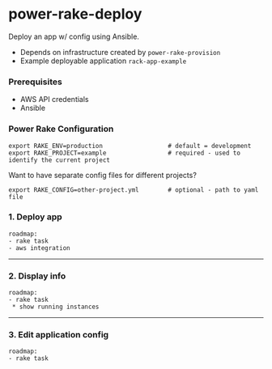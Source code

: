 # power-rake-deploy
Deploy an app w/ config using Ansible.

- Depends on infrastructure created by `power-rake-provision`
- Example deployable application `rack-app-example`


### Prerequisites 
- AWS API credentials
- Ansible


### Power Rake Configuration

```
export RAKE_ENV=production                  # default = development
export RAKE_PROJECT=example                 # required - used to identify the current project
```

Want to have separate config files for different projects?

```
export RAKE_CONFIG=other-project.yml        # optional - path to yaml file
```


### 1. Deploy app

```
roadmap:
- rake task
- aws integration
```

---

### 2. Display info

```
roadmap:
- rake task
 * show running instances
```

---

### 3. Edit application config

```
roadmap:
- rake task
```
